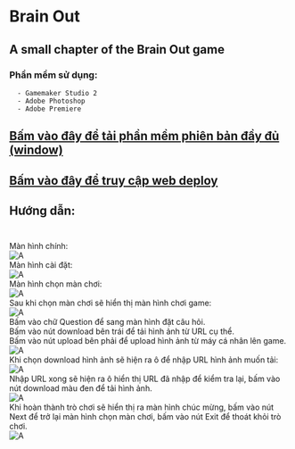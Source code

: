 # Brain Out
 ## A small chapter of the Brain Out game 
  ### Phần mềm sử dụng: 
      - Gamemaker Studio 2
      - Adobe Photoshop
      - Adobe Premiere
      
 ## [Bấm vào đây để tải phần mềm phiên bản đầy đủ (window)](https://drive.google.com/file/d/1MFYu5YCjWaYcAbtIaZv_MQGws2RD_chk/view?usp=sharing)
 ## [Bấm vào đây để truy cập web deploy](https://vuongthanh148.github.io/BrainOut/)
 ## Hướng dẫn: <br> <br>
 Màn hình chính: <br>
![A](https://i.imgur.com/7dj79Sw.png)
<br>
 Màn hình cài đặt:<br>
![A](https://i.imgur.com/lugi1cO.png)
<br>
 Màn hình chọn màn chơi:<br>
![A](https://i.imgur.com/K01eSXT.png)
<br>
 Sau khi chọn màn chơi sẽ hiển thị màn hình chơi game:<br>
![A](https://i.imgur.com/AhOcOpq.png)
<br>
 Bấm vào chữ Question để sang màn hình đặt câu hỏi. <br>
 Bấm vào nút download bên trái để tải hình ảnh từ URL cụ thể. <br>
 Bấm vào nút upload bên phải để upload hình ảnh từ máy cá nhân lên game. <br>
![A](https://i.imgur.com/J3IuRPw.png)
<br>
 Khi chọn download hình ảnh sẽ hiện ra ô để nhập URL hình ảnh muốn tải:<br>
![A](https://i.imgur.com/TS0ykkw.png)
<br>
 Nhập URL xong sẽ hiện ra ô hiển thị URL đã nhập để kiểm tra lại, bấm vào nút download màu đen để tải hình ảnh. <br>
![A](https://i.imgur.com/Ldd1UCb.png)
<br>
 Khi hoàn thành trò chơi sẽ hiển thị ra màn hình chúc mừng, bấm vào nút Next để trở lại màn hình chọn màn chơi, bấm vào nút Exit để thoát khỏi trò chơi.<br>
![A](https://i.imgur.com/T6kBLtS.png)
